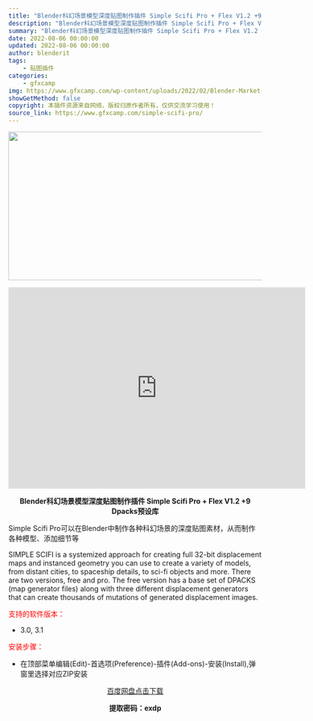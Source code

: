 ```yaml
---
title: "Blender科幻场景模型深度贴图制作插件 Simple Scifi Pro + Flex V1.2 +9 Dpacks预设库"
description: "Blender科幻场景模型深度贴图制作插件 Simple Scifi Pro + Flex V1.2 +9 Dpacks预设库 Simple Scifi Pro可以在Blender中制作各种科幻场景的..."
summary: "Blender科幻场景模型深度贴图制作插件 Simple Scifi Pro + Flex V1.2 +9 Dpacks预设库 Simple Scifi Pro可以在Blender中制作各种科幻场景的..."
date: 2022-08-06 00:00:00
updated: 2022-08-06 00:00:00
author: blenderit
tags: 
    - 贴图插件
categories:
    - gfxcamp
img: https://www.gfxcamp.com/wp-content/uploads/2022/02/Blender-Market-–-Simple-Scifi-Pro.jpg
showGetMethod: false
copyright: 本插件资源来自网络，版权归原作者所有，仅供交流学习使用！
source_link: https://www.gfxcamp.com/simple-scifi-pro/
---
```

<div><p><img decoding="async" class="aligncenter size-full wp-image-102307" src="https://www.gfxcamp.com/wp-content/uploads/2022/02/Blender-Market-%E2%80%93-Simple-Scifi-Pro.jpg" data-src="https://www.gfxcamp.com/wp-content/uploads/2022/02/Blender-Market-–-Simple-Scifi-Pro.jpg" alt="" width="590" height="295" data-srcset="https://www.gfxcamp.com/wp-content/uploads/2022/02/Blender-Market-–-Simple-Scifi-Pro.jpg 590w, https://www.gfxcamp.com/wp-content/uploads/2022/02/Blender-Market-–-Simple-Scifi-Pro-150x75.jpg 150w" data-sizes="(max-width: 590px) 100vw, 590px"></p><p style="text-align: center;"><iframe loading="lazy" src="https://player.youku.com/embed/XNTg0NDUyMzU0NA==" width="590" height="400" frameborder="0" allowfullscreen="allowfullscreen"></iframe></p><p style="text-align: center;"><strong>Blender科幻场景模型深度贴图制作插件 Simple Scifi Pro + Flex V1.2 +9 Dpacks预设库</strong></p><p>Simple Scifi Pro可以在Blender中制作各种科幻场景的深度贴图素材，从而制作各种模型、添加细节等</p><p>SIMPLE SCIFI is a systemized approach for creating full 32-bit displacement maps and instanced geometry you can use to create a variety of models, from distant cities, to spaceship details, to sci-fi objects and more. There are two versions, free and pro. The free version has a base set of DPACKS (map generator files) along with three different displacement generators that can create thousands of mutations of generated displacement images.</p><p><span style="color: #ff0000;">支持的软件版本：</span></p><ul>
<li>3.0, 3.1</li>
</ul><p><span style="color: #ff0000;">安装步骤：</span></p><ul>
<li>在顶部菜单编辑(Edit)-首选项(Preference)-插件(Add-ons)-安装(Install),弹窗里选择对应ZIP安装</li>
</ul><p style="text-align: center;"><a class="maxbutton-3 maxbutton maxbutton-baidu" target="_blank" rel="noopener" href="https://pan.baidu.com/s/1SusW43V9yjc6BpzLX5oQSg?pwd=exdp"><span class="mb-text">百度网盘点击下载</span></a></p><p style="text-align: center;"><strong>提取密码：exdp</strong></p></div>